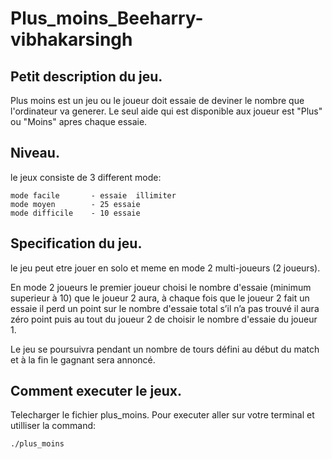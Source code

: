 # Plus_moins_Beeharry-vibhakarsingh 
## Petit description du jeu.
Plus moins est un jeu ou le joueur doit essaie de deviner le nombre que l'ordinateur va 
generer. Le seul aide qui est disponible aux joueur est "Plus" ou "Moins" apres chaque
essaie.

## Niveau.
le jeux consiste de 3 different mode:
```
mode facile       - essaie  illimiter
mode moyen        - 25 essaie
mode difficile    - 10 essaie
```

## Specification du jeu.
le jeu peut etre jouer en solo et meme en mode 2 multi-joueurs (2 joueurs).

En mode 2 joueurs le premier joueur choisi le nombre d'essaie (minimum superieur à 10) que le joueur 2 aura, à chaque fois que le joueur 2 fait un essaie il perd un point sur le nombre d'essaie total s’il n’a pas trouvé il aura zéro point puis au tout du joueur 2 de choisir le nombre d'essaie du joueur 1.

Le jeu se poursuivra pendant un nombre de tours défini au début du match et à la fin le gagnant sera annoncé.

## Comment executer le jeux.
Telecharger le fichier plus_moins.
Pour executer aller sur votre terminal et utilliser la command:
```
./plus_moins
```

